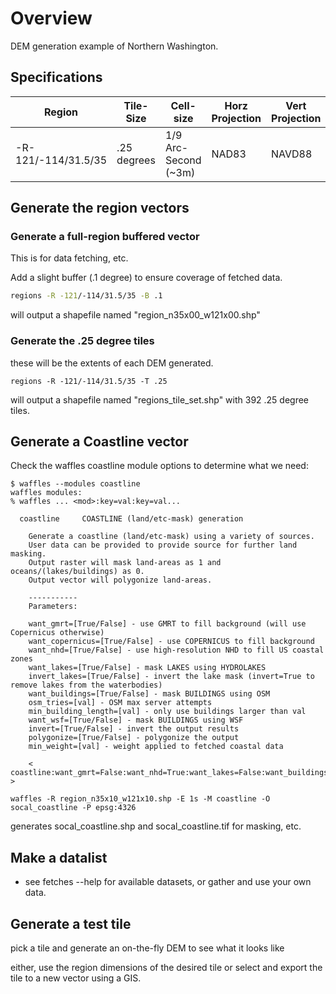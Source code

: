 # Overview

DEM generation example of Northern Washington.

## Specifications

| Region | Tile-Size | Cell-size | Horz Projection | Vert Projection |
|---|---|---|---|---|
| -R-121/-114/31.5/35 | .25 degrees | 1/9 Arc-Second (~3m) | NAD83 | NAVD88 |


## Generate the region vectors

### Generate a full-region buffered vector

This is for data fetching, etc.

Add a slight buffer (.1 degree) to ensure coverage of fetched data.

```bash
regions -R -121/-114/31.5/35 -B .1
```

will output a shapefile named "region_n35x00_w121x00.shp"

### Generate the .25 degree tiles

these will be the extents of each DEM generated.

```regions -R -121/-114/31.5/35 -T .25```

will output a shapefile named "regions_tile_set.shp" with 392 .25 degree tiles.

## Generate a Coastline vector

Check the waffles coastline module options to determine what we need:

```
$ waffles --modules coastline
waffles modules:
% waffles ... <mod>:key=val:key=val...

  coastline     COASTLINE (land/etc-mask) generation
    
    Generate a coastline (land/etc-mask) using a variety of sources. 
    User data can be provided to provide source for further land masking. 
    Output raster will mask land-areas as 1 and oceans/(lakes/buildings) as 0.
    Output vector will polygonize land-areas.
    
    -----------
    Parameters:
    
    want_gmrt=[True/False] - use GMRT to fill background (will use Copernicus otherwise)
    want_copernicus=[True/False] - use COPERNICUS to fill background
    want_nhd=[True/False] - use high-resolution NHD to fill US coastal zones
    want_lakes=[True/False] - mask LAKES using HYDROLAKES
    invert_lakes=[True/False] - invert the lake mask (invert=True to remove lakes from the waterbodies)
    want_buildings=[True/False] - mask BUILDINGS using OSM
    osm_tries=[val] - OSM max server attempts
    min_building_length=[val] - only use buildings larger than val
    want_wsf=[True/False] - mask BUILDINGS using WSF
    invert=[True/False] - invert the output results
    polygonize=[True/False] - polygonize the output
    min_weight=[val] - weight applied to fetched coastal data

    < coastline:want_gmrt=False:want_nhd=True:want_lakes=False:want_buildings=False:invert=False:polygonize=True >
```

```waffles -R region_n35x10_w121x10.shp -E 1s -M coastline -O socal_coastline -P epsg:4326```

generates socal_coastline.shp and socal_coastline.tif for masking, etc.

## Make a datalist

- see fetches --help for available datasets, or gather and use your own data.


## Generate a test tile

pick a tile and generate an on-the-fly DEM to see what it looks like

either, use the region dimensions of the desired tile or select and export the tile to a new vector using a GIS.

